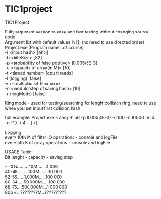 # TIC1project
TIC1 Project  
  
Fully argument version to easy and fast testing without changing source code    
Argument list with default values in []: (no need to use directed order)  
Project.exe (Program name...of course)  
-i \<input hash> [ahoj]  
-b \<biteSize> [32]    
-p \<probability of false positive> [0.005/5E-3]     
-c \<capacity of array(in M)> [10]  
-t \<thread number> [cpu threads]  
-l (logging) [false]  
-m \<multiplier of filter size>  
-n \<modulo/step of saving hash> [10]  
-r (ringMode) [false]  
  
Ring mode - used for testing/searching for lenght collision ring, need to use when you set input first collision hash  
     
full example: Project.exe -i ahoj -b 56 -p 0.005(5E-3) -c 100 -n 10000 -m 4 -n -10 -t 4 -l (-r)   
  
Logging:   
every 10th M of filter IO operations - console and logFile   
every 5th K of array operations - console and logFile   

USAGE Table:  
Bit lenght - capacity - saving step  
  
<=36b.........10M........1 000  
40-48.........100M........10 000  
52-56......1,000M......100 000  
60-64.....50,000M......100 000  
68-76....500,000M....1 000 000  
80b=>...????????M...??????????  
